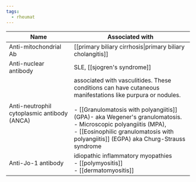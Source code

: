 ```yaml
---
tags:
  - rheumat
---
```


| Name                                        | Associated with                                                                                                                                                                                                                                                                                                             |
| ------------------------------------------- | --------------------------------------------------------------------------------------------------------------------------------------------------------------------------------------------------------------------------------------------------------------------------------------------------------------------------- |
| Anti-mitochondrial Ab                       | [[primary biliary cirrhosis\|primary biliary cholangitis]]                                                                                                                                                                                                                                                                  |
| Anti-nuclear antibody                       | SLE, [[sjogren's syndrome]]                                                                                                                                                                                                                                                                                                 |
| Anti-neutrophil cytoplasmic antibody (ANCA) | associated with vasculitides. These conditions can have cutaneous manifestations like purpura or nodules.<br><br>- [[Granulomatosis with polyangiitis]] (GPA)- aka Wegener's granulomatosis. <br>- Microscopic polyangiitis (MPA),<br>- [[Eosinophilic granulomatosis with polyangiitis]] (EGPA) aka Churg-Strauss syndrome |
| Anti-Jo-1 antibody                          | idiopathic inflammatory myopathies<br>- [[polymyositis]]<br>- [[dermatomyositis]]                                                                                                                                                                                                                                           |
